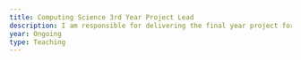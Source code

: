 ```yaml
---
title: Computing Science 3rd Year Project Lead
description: I am responsible for delivering the final year project for our CS students (~360) each year.
year: Ongoing
type: Teaching
---
```

